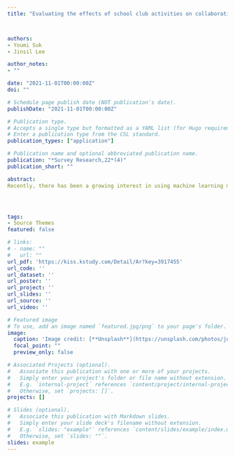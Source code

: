 ```yaml
---
title: "Evaluating the effects of school club activities on collaborative competency using random forests for causal inference"



authors:
- Youmi Suk
- Jinsil Lee

author_notes:
- ""

date: "2021-11-01T00:00:00Z"
doi: ""

# Schedule page publish date (NOT publication's date).
publishDate: "2021-11-01T00:00:00Z"

# Publication type.
# Accepts a single type but formatted as a YAML list (for Hugo requirements).
# Enter a publication type from the CSL standard.
publication_types: ["application"]

# Publication name and optional abbreviated publication name.
publication: "*Survey Research,22*(4)"
publication_short: ""

abstract: 
Recently, there has been a growing interest in using machine learning methods for causal inference to estimate the average treatment effect and the conditional average treatment effects. The purposes of this paper are to introduce machine learning methods for causal inference and to investigate the effects of school club activities on students’ collaborative competency using one particular machine learning method based on random forests, called ‘casual forests’. Specifically, this paper uses causal forests to estimate the average effect and heterogeneous effects of school club activities on students' collaborative competency. As a result, we found that the average effect of school club participation is significantly positive, and this finding highlights the importance of school club activities as a complement to subject-centered curriculum to enhance students’ social development. Our additional analysis found that there are no significant, heterogeneous treatment effects depending on gender, peer relationship, and teacher-student relationship.




tags:
- Source Themes
featured: false

# links:
# - name: ""
#   url: ""
url_pdf: 'https://kiss.kstudy.com/Detail/Ar?key=3917455'
url_code: ''
url_dataset: ''
url_poster: ''
url_project: ''
url_slides: ''
url_source: ''
url_video: ''

# Featured image
# To use, add an image named `featured.jpg/png` to your page's folder. 
image:
  caption: 'Image credit: [**Unsplash**](https://unsplash.com/photos/jdD8gXaTZsc)'
  focal_point: ""
  preview_only: false

# Associated Projects (optional).
#   Associate this publication with one or more of your projects.
#   Simply enter your project's folder or file name without extension.
#   E.g. `internal-project` references `content/project/internal-project/index.md`.
#   Otherwise, set `projects: []`.
projects: []

# Slides (optional).
#   Associate this publication with Markdown slides.
#   Simply enter your slide deck's filename without extension.
#   E.g. `slides: "example"` references `content/slides/example/index.md`.
#   Otherwise, set `slides: ""`.
slides: example
---
```


